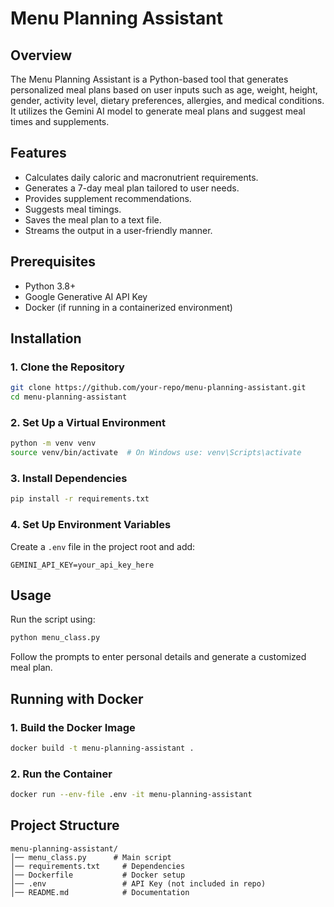 # Menu Planning Assistant

## Overview
The Menu Planning Assistant is a Python-based tool that generates personalized meal plans based on user inputs such as age, weight, height, gender, activity level, dietary preferences, allergies, and medical conditions. It utilizes the Gemini AI model to generate meal plans and suggest meal times and supplements.

## Features
- Calculates daily caloric and macronutrient requirements.
- Generates a 7-day meal plan tailored to user needs.
- Provides supplement recommendations.
- Suggests meal timings.
- Saves the meal plan to a text file.
- Streams the output in a user-friendly manner.

## Prerequisites
- Python 3.8+
- Google Generative AI API Key
- Docker (if running in a containerized environment)

## Installation
### 1. Clone the Repository
```bash
git clone https://github.com/your-repo/menu-planning-assistant.git
cd menu-planning-assistant
```

### 2. Set Up a Virtual Environment
```bash
python -m venv venv
source venv/bin/activate  # On Windows use: venv\Scripts\activate
```

### 3. Install Dependencies
```bash
pip install -r requirements.txt
```

### 4. Set Up Environment Variables
Create a `.env` file in the project root and add:
```env
GEMINI_API_KEY=your_api_key_here
```

## Usage
Run the script using:
```bash
python menu_class.py
```
Follow the prompts to enter personal details and generate a customized meal plan.

## Running with Docker
### 1. Build the Docker Image
```bash
docker build -t menu-planning-assistant .
```

### 2. Run the Container
```bash
docker run --env-file .env -it menu-planning-assistant
```

## Project Structure
```
menu-planning-assistant/
│── menu_class.py      # Main script
│── requirements.txt     # Dependencies
│── Dockerfile           # Docker setup
│── .env                 # API Key (not included in repo)
│── README.md            # Documentation
```



